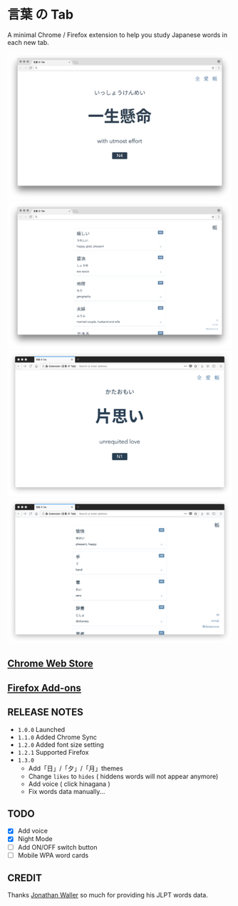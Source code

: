 # 言葉 の Tab

A minimal Chrome / Firefox extension to help you study Japanese words in each new tab.

![](./docs/chrome-word.png)
![](./docs/chrome-book.png)
![](./docs/firefox-word.png)
![](./docs/firefox-book.png)

## [Chrome Web Store](https://chrome.google.com/webstore/detail/%E8%A8%80%E8%91%89-%E3%81%AE-tab/lacmiiahoideajihiclkhmdkikkbjcnb)

## [Firefox Add-ons](https://addons.mozilla.org/en-US/firefox/addon/the-tab-of-words/?src=https://the-tab-of-words.keipixel.com/)

## RELEASE NOTES

- `1.0.0` Launched
- `1.1.0` Added Chrome Sync
- `1.2.0` Added font size setting
- `1.2.1` Supported Firefox
- `1.3.0`
  - Add「日」/「夕」/「月」themes
  - Change `likes` to `hides` ( hiddens words will not appear anymore)
  - Add voice ( click hinagana )
  - Fix words data manually...

## TODO

- [x] Add voice
- [x] Night Mode
- [ ] Add ON/OFF switch button
- [ ] Mobile WPA word cards

## CREDIT

Thanks [Jonathan Waller](http://www.tanos.co.uk/jlpt/) so much for providing his JLPT words data.
